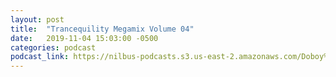 ```yaml
---
layout: post
title:  "Trancequility Megamix Volume 04"
date:   2019-11-04 15:03:00 -0500
categories: podcast
podcast_link: https://nilbus-podcasts.s3.us-east-2.amazonaws.com/Doboy%20mix/Trancequility%20Megamix%20Volume%2004.mp3
---
```


